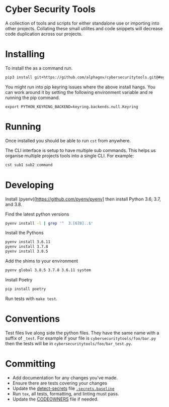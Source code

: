 # Cyber Security Tools
A collection of tools and scripts for either standalone use or
importing into other projects. Collating these small utilites and code
snippets will decrease code duplication across our projects.

# Installing
To install the as a command run.

``` sh
pip3 install git+https://github.com/alphagov/cybersecuritytools.git@#egg=cybersecuritytools
```

You might run into pip keyring issues where the above install
hangs. You can work around it by setting the following environment
variable and re running the pip command.

``` shen
export PYTHON_KEYRING_BACKEND=keyring.backends.null.Keyring
```

# Running

Once installed you should be able to run `cst` from anywhere.

The CLI interface is setup to have multiple sub commands. This helps
us organise multiple projects tools into a single CLI. For example:

``` sh
cst sub1 sub2 command
```

# Developing

Install (pyenv)[https://github.com/pyenv/pyenv] then install Python 3.6, 3.7, and 3.8.

Find the latest python versions
``` sh
pyenv install -l | grep '^  3.[678]..$'
```

Install the Pythons
``` sh
pyenv install 3.6.11
pyenv install 3.7.8
pyenv install 3.8.5

```

Add the shims to your environment

``` sh
pyenv global 3.8.5 3.7.8 3.6.11 system
```

Install Poetry

``` sh
pip install poetry

```

Run tests with `make test`.

# Conventions
Test files live along side the python files. They have the same name
with a suffix of `_test`.  For example if your file is
`cybersecuritytools/foo/bar.py` then the tests will be in
`cybersecuritytools/foo/bar_test.py`.

# Committing
* Add documentation for any changes you've made.
* Ensure there are tests covering your changes
* Update the [detect-secrets](https://github.com/Yelp/detect-secrets) file [`.secrets.baseline`](.secrets.baseline)
* Run `tox`, all tests, formatting, and linting must pass.
* Update the [CODEOWNERS](CODEOWNERS) file if needed.
